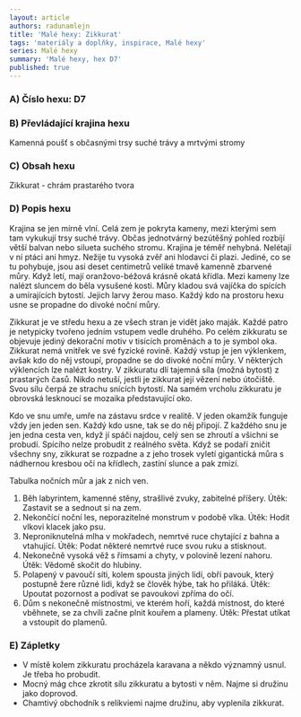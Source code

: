 ```yaml
---
layout: article
authors: radunamlejn
title: 'Malé hexy: Zikkurat'
tags: 'materiály a doplňky, inspirace, Malé hexy'
series: Malé hexy
summary: 'Malé hexy, hex D7'
published: true
---
```


### A) Číslo hexu: D7  
  
### B) Převládající krajina hexu

Kamenná poušť s občasnými trsy suché trávy a mrtvými stromy  

### C) Obsah hexu

Zikkurat - chrám prastarého tvora 

### D) Popis hexu

Krajina se jen mírně vlní. Celá zem je pokryta kameny, mezi kterými sem tam vykukují trsy suché trávy. Občas jednotvárný bezútěšný pohled rozbíjí větší balvan nebo silueta suchého stromu. Krajina je téměř nehybná. Nelétají v ní ptáci ani hmyz. Nežije tu vysoká zvěř ani hlodavci či plazi. Jediné, co se tu pohybuje, jsou asi deset centimetrů veliké tmavě kamenně zbarvené můry. Když letí, mají oranžovo-béžová krásně okatá křídla. Mezi kameny lze nalézt sluncem do běla vysušené kosti. Můry kladou svá vajíčka do spících a umírajících bytostí. Jejich larvy žerou maso. Každý kdo na prostoru hexu usne se propadne do divoké noční můry.  
  
Zikkurat je ve středu hexu a ze všech stran je vidět jako maják. Každé patro je netypicky tvořeno jedním vstupem vedle druhého. Po celém zikkuratu se objevuje jediný dekorační motiv v tisících proměnách a to je symbol oka. Zikkurat nemá vnitřek ve své fyzické rovině. Každý vstup je jen výklenkem, avšak kdo do něj vstoupí, propadne se do divoké noční můry. V některých výklencích lze nalézt kostry. V zikkuratu dlí tajemná síla (možná bytost) z prastarých časů. Nikdo netuší, jestli je zikkurat její vězení nebo útočiště. Svou sílu čerpá ze strachu snících bytostí. Na samém vrcholu zikkuratu je obrovská lesknoucí se mozaika představující oko.
  
Kdo ve snu umře, umře na zástavu srdce v realitě. V jeden okamžik funguje vždy jen jeden sen. Každý kdo usne, tak se do něj připojí. Z každého snu je jen jedna cesta ven, když jí spáči najdou, celý sen se zhroutí a všichni se probudí. Spícího nelze probudit z reálného světa. Když se podaří zničit všechny sny, zikkurat se rozpadne a z jeho trosek vyletí gigantická můra s nádhernou kresbou očí na křídlech, zastíní slunce a pak zmizí.  


Tabulka nočních můr a jak z nich ven.  
1) Běh labyrintem, kamenné stěny, strašlivé zvuky, zabitelné příšery.
Útěk: Zastavit se a sednout si na zem.  
2) Nekončící noční les, neporazitelné monstrum v podobě vlka.
Útěk: Hodit vlkovi klacek jako psu.  
3) Neproniknutelná mlha v mokřadech, nemrtvé ruce chytající z bahna a vtahující.
Útěk: Podat některé nemrtvé ruce svou ruku a stisknout.  
4) Nekonečně vysoká věž s římsami a chyty, v polovině lezení nahoru.
Útěk: Vědomě skočit do hlubiny.  
5) Polapený v pavoučí síti, kolem spousta jiných lidí, obří pavouk, který postupně žere různé lidi, když se člověk hýbe, tak ho přiláká.
Útěk: Upoutat pozornost a podívat se pavoukovi zpříma do očí.  
6) Dům s nekonečně místnostmi, ve kterém hoří, každá místnost, do které vběhnete, se za chvíli začne plnit kouřem a plameny.
Útěk: Přestat utíkat a vstoupit do plamenů.
 
  
### E) Zápletky  
- V místě kolem zikkuratu procházela karavana a někdo významný usnul. Je třeba ho probudit.
- Mocný mág chce zkrotit sílu zikkuratu a bytosti v něm. Najme si družinu jako doprovod.
- Chamtivý obchodník s relikviemi najme družinu, aby vyplenila zikkurat.